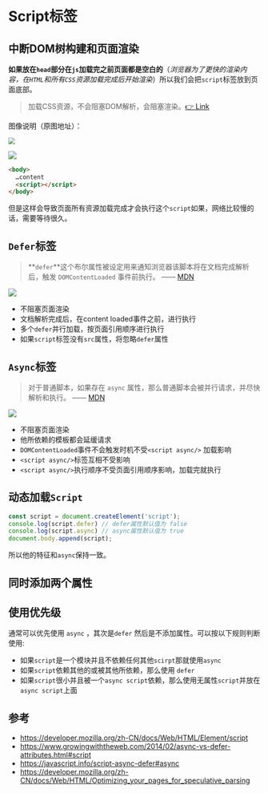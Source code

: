 # Script标签

## 中断DOM树构建和页面渲染

**如果放在`head`部分在`js`加载完之前页面都是空白的**（*浏览器为了更快的渲染内容，在`HTML`和所有`CSS`资源加载完成后开始渲染*）所以我们会把`script`标签放到页面底部。

> 加载CSS资源，不会阻塞DOM解析，会阻塞渲染。[👉 Link](https://zhuanlan.zhihu.com/p/36700206)

图像说明（原图地址）：

<img src="https://www.growingwiththeweb.com/images/2014/02/26/legend.svg" style="zoom:80%;" />



![](https://www.growingwiththeweb.com/images/2014/02/26/script.svg)

```html
<body>
  …content
  <script></script>
</body>
```

但是这样会导致页面所有资源加载完成才会执行这个`script`如果，网络比较慢的话，需要等待很久。

## `Defer`标签

> **`defer`**这个布尔属性被设定用来通知浏览器该脚本将在文档完成解析后，触发 `DOMContentLoaded` 事件前执行。 —— [MDN](https://developer.mozilla.org/zh-CN/docs/Web/HTML/Element/script)

![](https://www.growingwiththeweb.com/images/2014/02/26/script-defer.svg)

- 不阻塞页面渲染
- 文档解析完成后，在content loaded事件之前，进行执行
- 多个`defer`并行加载，按页面引用顺序进行执行
- 如果`script`标签没有`src`属性，将忽略`defer`属性

## `Async`标签

> 对于普通脚本，如果存在 `async` 属性，那么普通脚本会被并行请求，并尽快解析和执行。 —— [MDN](https://developer.mozilla.org/zh-CN/docs/Web/HTML/Element/script)

![](https://www.growingwiththeweb.com/images/2014/02/26/script-async.svg)

- 不阻塞页面渲染
- 他所依赖的模板都会延缓请求
- `DOMContentLoaded`事件不会触发时机不受`<script async/>` 加载影响
- `<script async/>`标签互相不受影响
- `<script async/>`执行顺序不受页面引用顺序影响，加载完就执行

## 动态加载`Script`

```javascript
const script = document.createElement('script');
console.log(script.defer) // defer属性默认值为 false
console.log(script.async) // async属性默认值为 true
document.body.append(script);
```

所以他的特征和`async`保持一致。

## 同时添加两个属性

## 使用优先级

通常可以优先使用 `async` ，其次是`defer` 然后是不添加属性。可以按以下规则判断使用:

- 如果`script`是一个模块并且不依赖任何其他`scirpt`那就使用`async`
- 如果`script`依赖其他的或被其他所依赖，那么使用 `defer`
- 如果`script`很小并且被一个`async script`依赖，那么使用无属性`script`并放在`async script`上面

## 参考

- https://developer.mozilla.org/zh-CN/docs/Web/HTML/Element/script
- https://www.growingwiththeweb.com/2014/02/async-vs-defer-attributes.html#script
- https://javascript.info/script-async-defer#async
- https://developer.mozilla.org/zh-CN/docs/Web/HTML/Optimizing_your_pages_for_speculative_parsing

